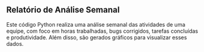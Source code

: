 ## Relatório de Análise Semanal

Este código Python realiza uma análise semanal das atividades de uma equipe, com foco em horas trabalhadas, bugs corrigidos, tarefas concluídas e produtividade. Além disso, são gerados gráficos para visualizar esses dados.
